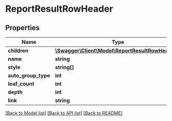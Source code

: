 # ReportResultRowHeader

## Properties
Name | Type | Description | Notes
------------ | ------------- | ------------- | -------------
**children** | [**\Swagger\Client\Model\ReportResultRowHeader[]**](ReportResultRowHeader.md) |  | [optional] 
**name** | **string** |  | [optional] 
**style** | **string[]** |  | [optional] 
**auto_group_type** | **int** |  | [optional] 
**leaf_count** | **int** |  | [optional] 
**depth** | **int** |  | [optional] 
**link** | **string** |  | [optional] 

[[Back to Model list]](../README.md#documentation-for-models) [[Back to API list]](../README.md#documentation-for-api-endpoints) [[Back to README]](../README.md)


